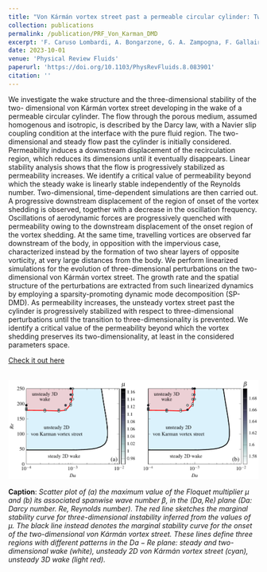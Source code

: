 ```yaml
---
title: "Von Kármán vortex street past a permeable circular cylinder: Two-dimensional flow and dynamic-mode-decomposition-based secondary stability analysis"
collection: publications
permalink: /publication/PRF_Von_Karman_DMD
excerpt: 'F. Caruso Lombardi, A. Bongarzone, G. A. Zampogna, F. Gallaire, S. Camarri and P. G. Ledda'
date: 2023-10-01
venue: 'Physical Review Fluids'
paperurl: 'https://doi.org/10.1103/PhysRevFluids.8.083901'
citation: ''
---
```

We investigate the wake structure and the three-dimensional stability of the two- dimensional von Kármán vortex street developing in the wake of a permeable circular cylinder. The flow through the porous medium, assumed homogenous and isotropic, is described by the Darcy law, with a Navier slip coupling condition at the interface with the pure fluid region. The two-dimensional and steady flow past the cylinder is initially considered. Permeability induces a downstream displacement of the recirculation region, which reduces its dimensions until it eventually disappears. Linear stability analysis shows that the flow is progressively stabilized as permeability increases. We identify a critical value of permeability beyond which the steady wake is linearly stable independently of the Reynolds number. Two-dimensional, time-dependent simulations are then carried out. A progressive downstream displacement of the region of onset of the vortex shedding is observed, together with a decrease in the oscillation frequency. Oscillations of aerodynamic forces are progressively quenched with permeability owing to the downstream displacement of the onset region of the vortex shedding. At the same time, travelling vortices are observed far downstream of the body, in opposition with the impervious case, characterized instead by the formation of two shear layers of opposite vorticity, at very large distances from the body. We perform linearized simulations for the evolution of three-dimensional perturbations on the two-dimensional von Kármán vortex street. The growth rate and the spatial structure of the perturbations are extracted from such linearized dynamics by employing a sparsity-promoting dynamic mode decomposition (SP-DMD). As permeability increases, the unsteady vortex street past the cylinder is progressively stabilized with respect to three-dimensional perturbations until the transition to three-dimensionality is prevented. We identify a critical value of the permeability beyond which the vortex shedding preserves its two-dimensionality, at least in the considered parameters space.

[Check it out here](http://Alessandro-Bongarzone.github.io/files/PRF_VonKarmanDMD_DRAFY.pdf)

<br/><img src='/images/PRF_Von_Karman_DMD_GA.pdf'>

**Caption**: _Scatter plot of (a) the maximum value of the Floquet multiplier $\mu$ and (b) its associated spanwise wave number $\beta$, in the $\left(Da,Re\right)$ plane ($Da$: Darcy number. $Re$, Reynolds number). The red line sketches the marginal stability curve for three-dimensional instability inferred from the values of $\mu$. The black line instead denotes the marginal stability curve for the onset of the two-dimensional von Kármán vortex street. These lines define three regions with different patterns in the $Da-Re$ plane: steady and two-dimensional wake (white), unsteady 2D von Kármán vortex street (cyan), unsteady 3D wake (light red)._
